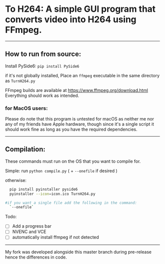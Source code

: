 # To H264: A simple GUI program that converts video into H264 using FFmpeg.

---

## How to run from source:

Install PySide6: `pip install PySide6`

if it's not globally installed, Place an `ffmpeg` executable in the same directory as `TurnH264.py`

FFmpeg builds are available at https://www.ffmpeg.org/download.html
Everything should work as intended.

### for MacOS users:

Please do note that this program is untested for macOS as neither me nor any of my friends have Apple hardware, though since it's a single script it should work fine as long as you have the required dependencies.

---

## Compilation:
These commands must run on the OS that you want to compile for.

Simple: run `python compile.py` ( + `--onefile` if desired )

otherwise:

```bash
  pip install pyinstaller pyside6
  pyinstaller --icon=icon.ico TurnH264.py

#if you want a single file add the following in the command:
  `--onefile`
```

Todo:

-   [ ] Add a progress bar
-   [ ] NVENC and VCE
-   [ ] automatically install ffmpeg if not detected

---

My fork was developed alongside this master branch during pre-release hence the differences in code.
